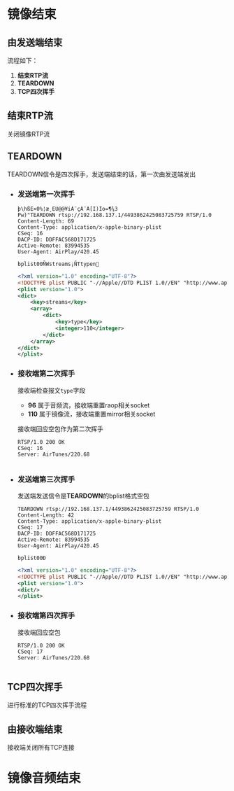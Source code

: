 # 镜像结束
## 由发送端结束
流程如下：
1. **结束RTP流**
2. **TEARDOWN**
3. **TCP四次挥手**
## 结束RTP流
关闭镜像RTP流
## TEARDOWN
TEARDOWN信令是四次挥手，发送端结束的话，第一次由发送端发出
- ### 发送端第一次挥手
    ```
    þ\hßE×0%¦æ¸EU@@¥iÀ¨çÀ¨À[I)Ío=¶¾3
    Pw)"TEARDOWN rtsp://192.168.137.1/4493862425083725759 RTSP/1.0
    Content-Length: 69
    Content-Type: application/x-apple-binary-plist
    CSeq: 16
    DACP-ID: DDFFAC568D171725
    Active-Remote: 83994535
    User-Agent: AirPlay/420.45

    bplist00ÑWstreams¡ÑTtypen
    ```
    ```xml
    <?xml version="1.0" encoding="UTF-8"?>
    <!DOCTYPE plist PUBLIC "-//Apple//DTD PLIST 1.0//EN" "http://www.apple.com/DTDs/PropertyList-1.0.dtd">
    <plist version="1.0">
    <dict>
        <key>streams</key>
        <array>
            <dict>
                <key>type</key>
                <integer>110</integer>
            </dict>
        </array>
    </dict>
    </plist>
    ```
- ### 接收端第二次挥手
    接收端检查报文`type`字段
    - **96** 属于音频流，接收端重置raop相关socket
    - **110** 属于镜像流，接收端重置mirror相关socket

    接收端回应空包作为第二次挥手
    ```
    RTSP/1.0 200 OK
    CSeq: 16
    Server: AirTunes/220.68


    ```
- ### 发送端第三次挥手
    发送端发送信令是**TEARDOWN**的bplist格式空包
    ```
    TEARDOWN rtsp://192.168.137.1/4493862425083725759 RTSP/1.0
    Content-Length: 42
    Content-Type: application/x-apple-binary-plist
    CSeq: 17
    DACP-ID: DDFFAC568D171725
    Active-Remote: 83994535
    User-Agent: AirPlay/420.45

    bplist00Ð	
    ```
    ```xml
    <?xml version="1.0" encoding="UTF-8"?>
    <!DOCTYPE plist PUBLIC "-//Apple//DTD PLIST 1.0//EN" "http://www.apple.com/DTDs/PropertyList-1.0.dtd">
    <plist version="1.0">
    <dict/>
    </plist>
    ```
- ### 接收端第四次挥手
    接收端回应空包
    ```
    RTSP/1.0 200 OK
    CSeq: 17
    Server: AirTunes/220.68


    ```

## TCP四次挥手
进行标准的TCP四次挥手流程

## 由接收端结束
接收端关闭所有TCP连接

# 镜像音频结束